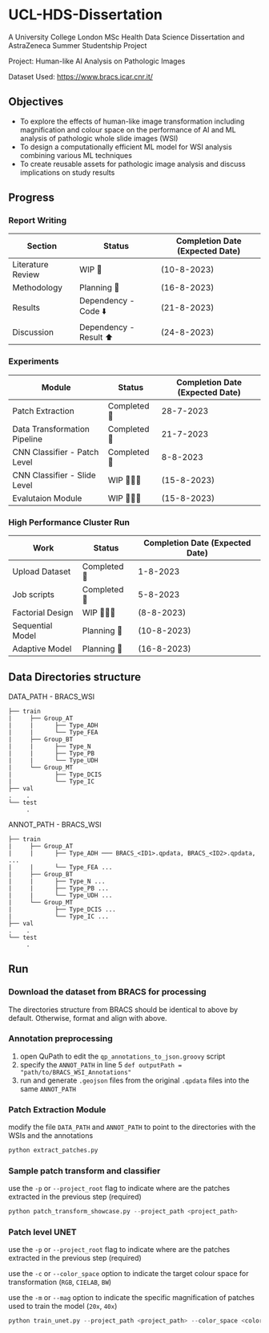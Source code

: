# UCL-HDS-Dissertation
A University College London MSc Health Data Science Dissertation and AstraZeneca Summer Studentship Project

Project: Human-like AI Analysis on Pathologic Images

Dataset Used: https://www.bracs.icar.cnr.it/

## Objectives
- To explore the effects of human-like image transformation including magnification and colour space on the performance of AI and ML analysis of pathologic whole slide images (WSI)
- To design a computationally efficient ML model for WSI analysis combining various ML techniques
- To create reusable assets for pathologic image analysis and discuss implications on study results

## Progress
### Report Writing
| Section | Status | Completion Date (Expected Date) |
|---|---|---|
| Literature Review | WIP 📝 | (10-8-2023) |
| Methodology | Planning 📆 | (16-8-2023) |
| Results | Dependency - Code ⬇️ | (21-8-2023) |
| Discussion | Dependency - Result ⬆️ | (24-8-2023) |

### Experiments
| Module | Status | Completion Date (Expected Date) |
|---|---|---|
| Patch Extraction | Completed 🙂 | 28-7-2023 |
| Data Transformation Pipeline | Completed 🙂 | 21-7-2023 |
| CNN Classifier - Patch Level | Completed 🙂 | 8-8-2023 |
| CNN Classifier - Slide Level | WIP 🧑🏻‍💻 | (15-8-2023) |
| Evalutaion Module | WIP 🧑🏻‍💻 | (15-8-2023) |

### High Performance Cluster Run
| Work | Status | Completion Date (Expected Date) |
|---|---|---|
| Upload Dataset | Completed 🙂 | 1-8-2023 |
| Job scripts |  Completed 🙂 | 5-8-2023 |
| Factorial Design | WIP 🧑🏻‍💻 | (8-8-2023) |
| Sequential Model | Planning 📆 | (10-8-2023) |
| Adaptive Model | Planning 📆 | (16-8-2023) |

## Data Directories structure
DATA_PATH - BRACS_WSI

    ├── train
    |     ├── Group_AT
    |     |      ├── Type_ADH
    |     |      └── Type_FEA
    |     ├── Group_BT
    |     |      ├── Type_N
    |     |      ├── Type_PB
    |     |      └── Type_UDH
    |     └── Group_MT
    |            ├── Type_DCIS
    |            └── Type_IC
    ├── val
    .    .
    └── test
         .

ANNOT_PATH - BRACS_WSI

    ├── train
    |     ├── Group_AT
    |     |      ├── Type_ADH ─── BRACS_<ID1>.qpdata, BRACS_<ID2>.qpdata, ...
    |     |      └── Type_FEA ...
    |     ├── Group_BT
    |     |      ├── Type_N ...
    |     |      ├── Type_PB ...
    |     |      └── Type_UDH ...
    |     └── Group_MT
    |            ├── Type_DCIS ...
    |            └── Type_IC ...
    ├── val
    .    .
    └── test
         .


## Run
### Download the dataset from BRACS for processing
The directories structure from BRACS should be identical to above by default. Otherwise, format and align with above.

### Annotation preprocessing
1. open QuPath to edit the `qp_annotations_to_json.groovy` script
2. specify the `ANNOT_PATH` in line 5 `def outputPath = "path/to/BRACS_WSI_Annotations"`
3. run and generate `.geojson` files from the original `.qpdata` files into the same `ANNOT_PATH`

### Patch Extraction Module
modify the file `DATA_PATH` and `ANNOT_PATH` to point to the directories with the WSIs and the annotations
```python
python extract_patches.py
```

### Sample patch transform and classifier
use the `-p` or `--project_root` flag to indicate where are the patches extracted in the previous step (required)

```python
python patch_transform_showcase.py --project_path <project_path>
```

### Patch level UNET
use the `-p` or `--project_root` flag to indicate where are the patches extracted in the previous step (required)

use the `-c` or `--color_space` option to indicate the target colour space for transformation (`RGB`, `CIELAB`, `BW`)

use the `-m` or `--mag` option to indicate the specific magnification of patches used to train the model (`20x`, `40x`)

```python
python train_unet.py --project_path <project_path> --color_space <color_space> --mag <magnification>
```
